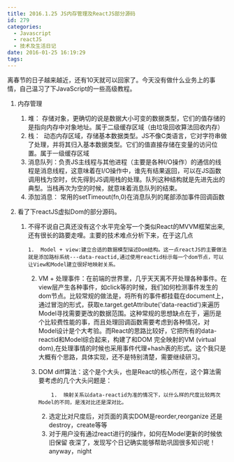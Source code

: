 ```yaml
---
title: 2016.1.25 JS内存管理及ReactJS部分源码
id: 279
categories:
  - Javascript
  - reactJS
  - 技术及生活日记
date: 2016-01-25 16:19:29
tags:
---
```


离春节的日子越来越近，还有10天就可以回家了。今天没有做什么业务上的事情，自己温习了下JavaScript的一些高级教程。

1.  内存管理

    1.  堆： 存储对象，更确切的说是数据大小可变的数据类型，它们的值存储的是指向内存中对象地址。属于二级缓存区域（由垃圾回收算法回收内存）
    2.  栈：  动态内存区域，存储基本数据类型。JS不像C类语言，它对字符串做了处理，并将其归入基本数据类型。它们的值直接存储在变量的访问位置。属于一级缓存区域
    3.  消息队列：负责JS主线程与其他进程（主要是各种I/O操作）的通信的线程是消息线程，这意味着在I/O操作中，谁先有结果返回，可以在JS函数调用栈为空时，优先得到JS调用栈的处理。队列这种结构就是先进先出的典型。当栈再次为空的时候，就意味着消息队列的结束。
    4.  添加消息： 常用的setTimeout(fn,0)在消息队列的尾部添加事件回调函数

2.  看了下reactJS虚拟Dom的部分源码。

    1.  不得不说自己真还没有这个水平完全写一个类似React的MVVM框架出来,还有很长的路要走哩。主要的技术难点分析下来，在于这几点

            1.  Model + view:建立合适的数据模型描述Dom结构。这一点reactJS的主要做法就是添加路标系统---data-reactid,通过使用reactid标示每一个dom节点，可以让View和Model建立很好地映射关系。
        2.  VM + 处理事件：在前端的世界里，几乎天天离不开处理各种事件。在view层产生各种事件，如click等的时候，我们如何检测事件发生的dom节点。比较常规的做法是，将所有的事件都挂载在document上，通过冒泡的形式，获取e.target.getAttribute('data-reactid')来遍历Model寻找需要更改的数据范围。这种常规的思想缺点在于，遍历是个比较费性能的事，而且处理回调函数需要考虑到各种情况，对Model设计是个大考验。而React的思路比较好，它把所有的data-reactid和Model综合起来，构建了和DOM 完全映射的VM (virtual dom),在处理事情的时候也采用事件代理+hash表的形式。这个我只是大概有个思路，具体实现，还不是特别清楚，需要继续研习。
        3.  DOM diff算法：这个是个大头，也是React的核心所在，这个算法需要考虑的几个大头问题是：

                    1.  映射关系以data-reactid为准的情况下，以什么样的尺度比较两次Model的不同，是浅对比还是深对比。
            2.  选定比对尺度后，对页面的真实DOM是reorder,reorganize 还是destroy，create等等
            3.  对于用户没有通过react进行的操作，如何在Model更新的时候依旧保留
夜深了，发现写个日记确实能够帮助巩固很多知识呢！ anyway，night

&nbsp;